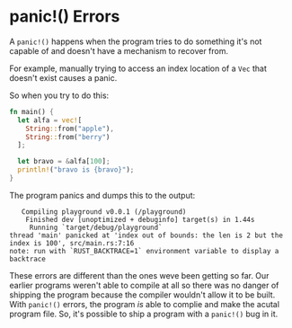 # panic!() Errors

A `panic!()` happens when the program tries 
to do something it's not capable of and 
doesn't have a mechanism to recover from. 

For example, manually trying to access 
an index location of a `Vec` that doesn't
exist causes a panic. 

So when you try to do this:

```rust
fn main() {
  let alfa = vec![
    String::from("apple"),
    String::from("berry")
  ];

  let bravo = &alfa[100];
  println!("bravo is {bravo}");
}
```

The program panics and dumps this to the output:


```rust, noplayground
   Compiling playground v0.0.1 (/playground)
    Finished dev [unoptimized + debuginfo] target(s) in 1.44s
     Running `target/debug/playground`
thread 'main' panicked at 'index out of bounds: the len is 2 but the index is 100', src/main.rs:7:16
note: run with `RUST_BACKTRACE=1` environment variable to display a backtrace
```

These errors are different than the ones weve been getting 
so far. Our earlier programs weren't able to compile at all 
so there was no danger of shipping the program because the
compiler wouldn't allow it to be built. With `panic!()` 
errors, the program *is* able to complie and make the 
acutal program file. So, it's possible to ship a program
with a `panic!()` bug in it. 
